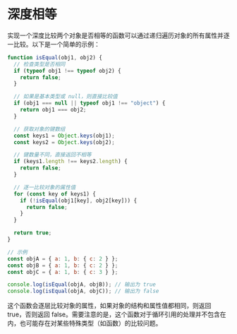 # 深度相等

实现一个深度比较两个对象是否相等的函数可以通过递归遍历对象的所有属性并逐一比较。以下是一个简单的示例：

```javascript
function isEqual(obj1, obj2) {
  // 检查类型是否相同
  if (typeof obj1 !== typeof obj2) {
    return false;
  }

  // 如果是基本类型或 null，则直接比较值
  if (obj1 === null || typeof obj1 !== "object") {
    return obj1 === obj2;
  }

  // 获取对象的键数组
  const keys1 = Object.keys(obj1);
  const keys2 = Object.keys(obj2);

  // 键数量不同，直接返回不相等
  if (keys1.length !== keys2.length) {
    return false;
  }

  // 逐一比较对象的属性值
  for (const key of keys1) {
    if (!isEqual(obj1[key], obj2[key])) {
      return false;
    }
  }

  return true;
}

// 示例
const objA = { a: 1, b: { c: 2 } };
const objB = { a: 1, b: { c: 2 } };
const objC = { a: 1, b: { c: 3 } };

console.log(isEqual(objA, objB)); // 输出为 true
console.log(isEqual(objA, objC)); // 输出为 false
```

这个函数会逐层比较对象的属性，如果对象的结构和属性值都相同，则返回 true，否则返回 false。需要注意的是，这个函数对于循环引用的处理并不包含在内，也可能存在对某些特殊类型（如函数）的比较问题。
